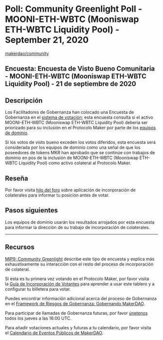 # Poll: Community Greenlight Poll - MOONI-ETH-WBTC (Mooniswap ETH-WBTC Liquidity Pool) - September 21, 2020

[makerdao/community](https://github.com/makerdao/community/blob/a3dd2138a3a3b3373199cb4395f5c82536d95c82/governance/polls/MIP9%20Community%20Greenlight%20Poll%20-%20MOONI-ETH-WBTC%20-%20September%2021%2C%202020.md)

## Encuesta: Encuesta de Visto Bueno Comunitaria - MOONI-ETH-WBTC (Mooniswap ETH-WBTC Liquidity Pool) - 21 de septiembre de 2020

## **Descripción**

Los Facilitadores de Gobernanza han colocado una Encuesta de Gobernanza en el [sistema de votación](https://vote.makerdao.com/polling); esta encuesta consulta si el activo MOONI-ETH-WBTC (Mooniswap ETH-WBTC Liquidity Pool) debería ser priorizado para su inclusión en el Protocolo Maker por parte de los [equipos de dominio](https://github.com/makerdao/mips/blob/master/MIP7/mip7.md#mip7c2-the-current-domain-roles-list).

Si los votos de visto bueno exceden los votos diferidos, esta encuesta será considerada por los equipos de dominio como una señal de que los poseedores de tokens MKR han aprobado que se continúe con trabajos de dominio en pos de la inclusión de MOONI-ETH-WBTC (Mooniswap ETH-WBTC Liquidity Pool) como activo colateral al Protocolo Maker.

## **Reseña**

Por favor visita [hilo del foro](https://forum.makerdao.com/t/3815) sobre aplicación de incorporación de colaterales para informar tu posición antes de votar.

## Pasos siguientes

Los equipos de dominio usarán los resultados arrojados por esta encuesta para informar la dirección de su trabajo de incorporación de colaterales.

---

## **Recursos**

[MIP9: Community Greenlight](https://github.com/makerdao/mips/blob/Accepted/MIP9/mip9.md) describe este tipo de encuesta y explica más exhaustivamente su interacción con el resto del proceso de incorporación de colateral.

Si esta es tu primera vez votando en el Protocolo Maker, por favor visita la [Guía de Incorporación de Votantes](https://community-development.makerdao.com/onboarding/voter-onboarding) para aprender a usar este tablero y a configurar tu billetera para votar.

Puedes encontrar información adicional acerca del proceso de Gobernanza en el [Framework de Riesgos de Gobernanza: Gobernando MakerDAO](https://community-development.makerdao.com/governance/governance-risk-framework).

Para participar de llamadas de Gobernanza futuras, por favor [únetenos](https://community-development.makerdao.com/governance/governance-and-risk-meetings) todos los jueves a las 16:00 UTC.

Para añadir votaciones actuales y futuras a tu calendario, por favor visita el [Calendario de Eventos Públicos de MakerDAO](https://calendar.google.com/calendar/embed?src=makerdao.com_3efhm2ghipksegl009ktniomdk%40group.calendar.google.com&ctz=America%2FLos_Angeles).
